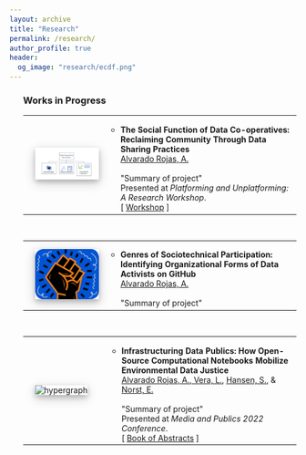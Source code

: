 ```yaml
---
layout: archive
title: "Research"
permalink: /research/
author_profile: true
header:
  og_image: "research/ecdf.png"
---
```


  <ol reversed="">
    <h3>Works in Progress</h3>
    <table style="border: none;" align="center" border="0px" width="100%">
      <tbody>
        <tr>
          <td style="border: none;" width="1%"></td>
          <td style="border: none;" width="27%"><img alt="data-cooperative" src="/images/research/data-cooperative-research-IMG.png" class="left" display=block width=100% height=auto style="box-shadow: 0 4px 8px 0 rgba(0, 0, 0, 0.2), 0 6px 20px 0 rgba(0, 0, 0, 0.19);"></td>
          <td style="border: none;" width="90%">
            <ul>
              <li>
                <b>The Social Function of Data Co-operatives: Reclaiming Community Through Data Sharing Practices</b><br>
                <a href="https://orcid.org/0000-0003-0360-6385">Alvarado Rojas, A.</a><br>
                <br>
                "Summary of project"<br>
                Presented at <i>Platforming and Unplatforming: A Research Workshop</i>.<br>
                [ <a href="https://socialdatasci.org/platforming/">Workshop</a> ]&nbsp;&nbsp;
              </li>
              <div id="help130"></div>
            </ul>
          </td>
        </tr>
      </tbody>
    </table>
    <br>
    <table style="border: none;" align="center" border="0px" width="100%">
      <tbody>
        <tr>
          <td style="border: none;" width="1%"></td>
          <td style="border: none;" width="27%"><img alt="data-activism-genres" src="/images/research/data-activism-genres-research-IMG.png" class="left" width="200" style="box-shadow: 0 4px 8px 0 rgba(0, 0, 0, 0.2), 0 6px 20px 0 rgba(0, 0, 0, 0.19);"></td>
          <td style="border: none;" width="90%">
            <ul>
              <li>
                <b>Genres of Sociotechnical Participation: Identifying Organizational Forms of Data Activists on GitHub</b><br>
                <a href="https://orcid.org/0000-0003-0360-6385">Alvarado Rojas, A.</a><br>
                <br>
                "Summary of project"<br>
              </li>
              <div id="help130"></div>
            </ul>
          </td>
        </tr>
      </tbody>
    </table>
    <br>
    <table style="border: none;" align="center" border="0px" width="100%">
      <tbody>
        <tr>
          <td style="border: none;" width="1%"></td>
          <td style="border: none;" width="27%"><img alt="hypergraph" src="pull%20from%20image" class="left" width="200" style="box-shadow: 0 4px 8px 0 rgba(0, 0, 0, 0.2), 0 6px 20px 0 rgba(0, 0, 0, 0.19);"></td>
          <td style="border: none;" width="90%">
            <ul>
              <li>
                <b>Infrastructuring Data Publics: How Open-Source Computational Notebooks Mobilize Environmental Data Justice</b><br>
                <a href="https://orcid.org/0000-0003-0360-6385">Alvarado Rojas, A.</a>,<a href="https://orcid.org/0000-0002-5390-6397"> Vera, L.</a>, <a href="https://www.linkedin.com/in/steve-hansen-b73ab51">Hansen, S.</a>, & <a href="https://scholar.google.com/citations?user=Bf4hh7oAAAAJ">Norst, E.</a><br>
                <br>
                "Summary of project"<br>
                Presented at <i>Media and Publics 2022 Conference</i>.<br>
                [ <a href="https://issuu.com/mediaandpublics/docs/book_of_abstracts_media_and_publics">Book of Abstracts</a> ]&nbsp;&nbsp;
              </li>
              <div id="help130"></div>
            </ul>
          </td>
        </tr>
      </tbody>
    </table>
    <br>
  </ol>
